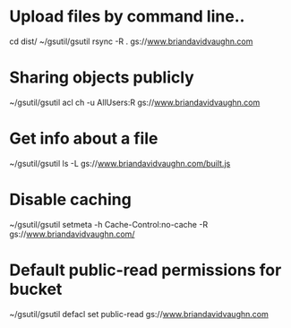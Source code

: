 # Upload files by command line..
cd dist/
~/gsutil/gsutil rsync -R . gs://www.briandavidvaughn.com

# Sharing objects publicly
~/gsutil/gsutil acl ch -u AllUsers:R gs://www.briandavidvaughn.com

# Get info about a file
~/gsutil/gsutil ls -L gs://www.briandavidvaughn.com/built.js

# Disable caching
~/gsutil/gsutil setmeta -h Cache-Control:no-cache -R gs://www.briandavidvaughn.com/

# Default public-read permissions for bucket
~/gsutil/gsutil defacl set public-read gs://www.briandavidvaughn.com

